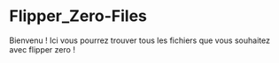 # Flipper_Zero-Files

Bienvenu ! 
Ici vous pourrez trouver tous les fichiers que vous souhaitez avec flipper zero !
